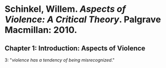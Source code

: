 Schinkel, Willem. *Aspects of Violence: A Critical Theory*. Palgrave Macmillan: 2010.
===

Chapter 1: Introduction: Aspects of Violence
---

3:  "*violence has a tendency of being misrecognized*."



